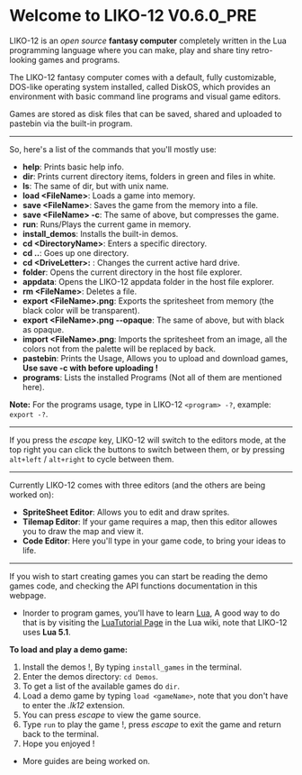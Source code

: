 # Welcome to LIKO-12 V0.6.0_PRE

LIKO-12 is an _open source_ **fantasy computer** completely written in the Lua programming language where you can make, play and share tiny retro-looking games and programs.

The LIKO-12 fantasy computer comes with a default, fully customizable, DOS-like operating system installed, called DiskOS, which provides an environment with basic command line programs and visual game editors.

Games are stored as disk files that can be saved, shared and uploaded to pastebin via the built-in program.

---

So, here's a list of the commands that you'll mostly use:

* **help**: Prints basic help info.
* **dir**: Prints current directory items, folders in green and files in white.
* **ls**: The same of dir, but with unix name.
* **load <FileName\>**: Loads a game into memory.
* **save <FileName\>**: Saves the game from the memory into a file.
* **save <FileName\> -c**: The same of above, but compresses the game.
* **run**: Runs/Plays the current game in memory.
* **install_demos**: Installs the built-in demos.
* **cd <DirectoryName\>**: Enters a specific directory.
* **cd ..**: Goes up one directory.
* **cd <DriveLetter\>:** : Changes the current active hard drive.
* **folder**: Opens the current directory in the host file explorer.
* **appdata**: Opens the LIKO-12 appdata folder in the host file explorer.
* **rm <FileName\>**: Deletes a file.
* **export <FileName\>.png**: Exports the spritesheet from memory (the black color will be transparent).
* **export <FileName\>.png --opaque**: The same of above, but with black as opaque.
* **import <FileName\>.png**: Imports the spritesheet from an image, all the colors not from the palette will be replaced by back.
* **pastebin**: Prints the Usage, Allows you to upload and download games, **Use save -c with before uploading !**
* **programs**: Lists the installed Programs (Not all of them are mentioned here).

**Note:** For the programs usage, type in LIKO-12 `<program> -?`, example: `export -?`.

---

If you press the _escape_ key, LIKO-12 will switch to the editors mode, at the top right you can click the buttons to switch between them, or by pressing `alt+left` / `alt+right` to cycle between them.

---

Currently LIKO-12 comes with three editors (and the others are being worked on):

* **SpriteSheet Editor**: Allows you to edit and draw sprites.
* **Tilemap Editor**: If your game requires a map, then this editor allowes you to draw the map and view it.
* **Code Editor**: Here you'll type in your game code, to bring your ideas to life.

---

If you wish to start creating games you can start be reading the demo games code, and checking the API functions documentation in this webpage.

* Inorder to program games, you'll have to learn [Lua](http://lua.org), A good way to do that is by visiting the [LuaTutorial Page](http://lua-users.org/wiki/Tutorial) in the Lua wiki, note that LIKO-12 uses **Lua 5.1**.


**To load and play a demo game:**

1. Install the demos !, By typing `install_games` in the terminal.
2. Enter the demos directory: `cd Demos`.
3. To get a list of the available games do `dir`.
4. Load a demo game by typing `load <gameName>`, note that you don't have to enter the _.lk12_ extension.
5. You can press _escape_ to view the game source.
6. Type `run` to play the game !, press _escape_ to exit the game and return back to the terminal.
7. Hope you enjoyed !

* More guides are being worked on.
